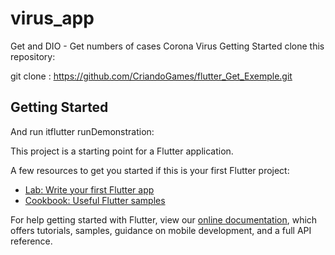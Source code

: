 # virus_app

Get and DIO - Get numbers of cases Corona Virus
Getting Started
clone this repository:

git clone :
https://github.com/CriandoGames/flutter_Get_Exemple.git
## Getting Started

And run itflutter runDemonstration: 





This project is a starting point for a Flutter application.

A few resources to get you started if this is your first Flutter project:

- [Lab: Write your first Flutter app](https://flutter.dev/docs/get-started/codelab)
- [Cookbook: Useful Flutter samples](https://flutter.dev/docs/cookbook)

For help getting started with Flutter, view our
[online documentation](https://flutter.dev/docs), which offers tutorials,
samples, guidance on mobile development, and a full API reference.
